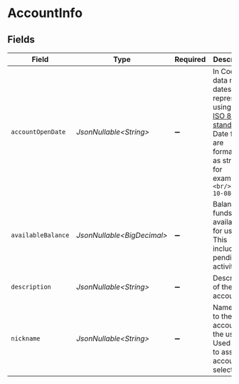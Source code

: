 # AccountInfo


## Fields

| Field                                                                                                                                                                                                                                 | Type                                                                                                                                                                                                                                  | Required                                                                                                                                                                                                                              | Description                                                                                                                                                                                                                           | Example                                                                                                                                                                                                                               |
| ------------------------------------------------------------------------------------------------------------------------------------------------------------------------------------------------------------------------------------- | ------------------------------------------------------------------------------------------------------------------------------------------------------------------------------------------------------------------------------------- | ------------------------------------------------------------------------------------------------------------------------------------------------------------------------------------------------------------------------------------- | ------------------------------------------------------------------------------------------------------------------------------------------------------------------------------------------------------------------------------------- | ------------------------------------------------------------------------------------------------------------------------------------------------------------------------------------------------------------------------------------- |
| `accountOpenDate`                                                                                                                                                                                                                     | *JsonNullable\<String>*                                                                                                                                                                                                               | :heavy_minus_sign:                                                                                                                                                                                                                    | In Codat's data model, dates are represented using the <a class="external" href="https://en.wikipedia.org/wiki/ISO_8601" target="_blank">ISO 8601 standard</a>. Date fields are formatted as strings; for example:<br/>```<br/>2020-10-08<br/>``` | 2022-10-23                                                                                                                                                                                                                            |
| `availableBalance`                                                                                                                                                                                                                    | *JsonNullable\<BigDecimal>*                                                                                                                                                                                                           | :heavy_minus_sign:                                                                                                                                                                                                                    | Balance of funds available for use. This includes pending activity.                                                                                                                                                                   |                                                                                                                                                                                                                                       |
| `description`                                                                                                                                                                                                                         | *JsonNullable\<String>*                                                                                                                                                                                                               | :heavy_minus_sign:                                                                                                                                                                                                                    | Description of the account.                                                                                                                                                                                                           |                                                                                                                                                                                                                                       |
| `nickname`                                                                                                                                                                                                                            | *JsonNullable\<String>*                                                                                                                                                                                                               | :heavy_minus_sign:                                                                                                                                                                                                                    | Name given to the account by the user. Used in UIs to assist in account selection.                                                                                                                                                    |                                                                                                                                                                                                                                       |